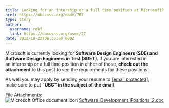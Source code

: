 ```yaml
---
title: Looking for an intership or a full time position at Microsoft? 
href: https://ubccsss.org/node/707
type: Story
author:
  username: robf
  link: https://ubccsss.org/user/27
date: 2012-10-22T06:39:00.000Z
---
```


<div class="field field-name-body field-type-text-with-summary field-label-hidden"><div class="field-items"><div class="field-item even"><p>Microsoft is currently looking for <b>Software Design Engineers (SDE) and<br>
Software Design Engineers in Test (SDET)</b>.  If you are interested in<br>
an internship or a full time position in either of those, <b>check out the<br>
attachment</b> to this post to see the requirements for these positions!  </p>
<p>As well you may apply by sending your resume to <a href="/cdn-cgi/l/email-protection#701e11041c0415111d301d1913021f031f16045e131f1d"><span class="__cf_email__" data-cfemail="bdd3dcc9d1c9d8dcd0fdd0d4decfd2ced2dbc993ded2d0">[email&#xA0;protected]</span></a>,<br>
make sure to put <b>&quot;UBC&quot; in the subject of the email</b>.</p>
</div></div></div><div class="field field-name-field-file-attachments field-type-file field-label-above"><div class="field-label">File Attachments:&#xA0;</div><div class="field-items"><div class="field-item even"><span class="file"><img class="file-icon" alt="Microsoft Office document icon" title="application/msword" src="/modules/file/icons/x-office-document.png"> <a href="https://ubccsss.org/files/Software_Development_Positions_2.doc" type="application/msword; length=31232">Software_Development_Positions_2.doc</a></span></div></div></div>    <footer>
          </footer>